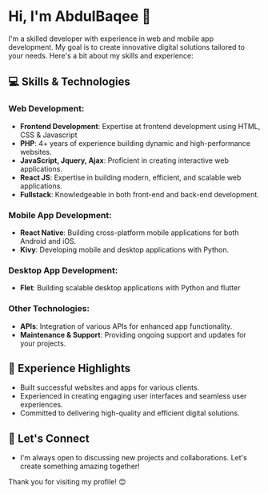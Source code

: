 # Hi, I'm AbdulBaqee 👋 

I'm a skilled developer with experience in web and mobile app development. My goal is to create innovative digital solutions tailored to your needs. Here's a bit about my skills and experience:

## 💻 Skills & Technologies

### Web Development:

- **Frontend Development**: Expertise at frontend development using HTML, CSS & Javascript
- **PHP**: 4+ years of experience building dynamic and high-performance websites.
- **JavaScript, Jquery, Ajax**: Proficient in creating interactive web applications.
- **React JS**: Expertise in building modern, efficient, and scalable web applications.
- **Fullstack**: Knowledgeable in both front-end and back-end development.

### Mobile App Development:

- **React Native**: Building cross-platform mobile applications for both Android and iOS.
- **Kivy**: Developing mobile and desktop applications with Python.

### Desktop App Development:

- **Flet**: Building scalable desktop applications with Python and flutter

  
### Other Technologies:

- **APIs**: Integration of various APIs for enhanced app functionality.
- **Maintenance & Support**: Providing ongoing support and updates for your projects.

## 🌟 Experience Highlights

- Built successful websites and apps for various clients.
- Experienced in creating engaging user interfaces and seamless user experiences.
- Committed to delivering high-quality and efficient digital solutions.

## 🤝 Let's Connect

- I'm always open to discussing new projects and collaborations. Let's create something amazing together!

Thank you for visiting my profile! 😊
